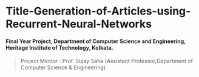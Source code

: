 # Title-Generation-of-Articles-using-Recurrent-Neural-Networks
#### Final Year Project, Department of Computer Science and Engineering, Heritage Institute of Technology, Kolkata.
> Project Mentor : Prof. Sujay Saha (Assistant Professor,Department of Computer Science & Engineering)

